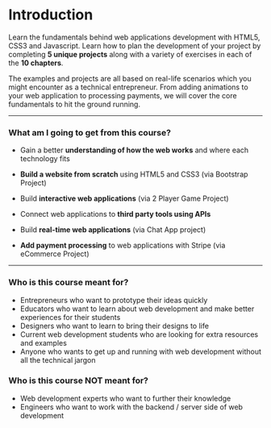 # Introduction

Learn the fundamentals behind web applications development with HTML5, CSS3 and Javascript. Learn how to plan the development of your project by completing __5 unique projects__ along with a variety of exercises in each of the __10 chapters__.

The examples and projects are all based on real-life scenarios which you might encounter as a technical entrepreneur. From adding animations to your web application to processing payments, we will cover the core fundamentals to hit the ground running.

----

### What am I going to get from this course?

- Gain a better __understanding of how the web works__ and where each technology fits

- __Build a website from scratch__ using HTML5 and CSS3 (via Bootstrap Project)

- Build __interactive web applications__ (via 2 Player Game Project)

- Connect web applications to __third party tools using APIs__

- Build __real-time web applications__ (via Chat App project)

- __Add payment processing__ to web applications with Stripe (via eCommerce Project)


----


### Who is this course meant for?

- Entrepreneurs who want to prototype their ideas quickly
- Educators who want to learn about web development and make better experiences for their students
- Designers who want to learn to bring their designs to life
- Current web development students who are looking for extra resources and examples
- Anyone who wants to get up and running with web development without all the technical jargon

### Who is this course NOT meant for?

- Web development experts who want to further their knowledge
- Engineers who want to work with the backend / server side of web development



